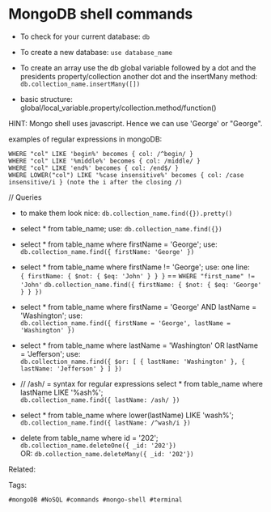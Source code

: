 # MongoDB shell commands

* To check for your current database: `db`
* To create a new database: `use database_name`

* To create an array use the db global variable followed by a dot and the presidents property/collection another dot and the insertMany method: `db.collection_name.insertMany([])`
* basic structure: global/local_variable.property/collection.method/function()


HINT: Mongo shell uses javascript. Hence we can use 'George' or "George".

examples of regular expressions in mongoDB:

```
WHERE "col" LIKE 'begin%' becomes { col: /^begin/ }
WHERE "col" LIKE '%middle%' becomes { col: /middle/ }
WHERE "col" LIKE 'end%' becomes { col: /end$/ }
WHERE LOWER("col") LIKE '%case insensitive%' becomes { col: /case insensitive/i } (note the i after the closing /)
```

// Queries
* to make them look nice: `db.collection_name.find({}).pretty()`
* select * from table_name; use: `db.collection_name.find({})`
* select * from table_name where firstName = 'George'; use:  
`db.collection_name.find({
  firstName: 'George'
})`

* select * from table_name where firstName != 'George'; use:
one line:  
`{ firstName: { $not: { $eq: 'John' } } }` == `WHERE "first_name" != 'John'`
`db.collection_name.find({
  firstName: {
    $not: { $eq: 'George' }
    }
})`

* select * from table_name where firstName = 'George' AND lastName = 'Washington'; use:  
`db.collection_name.find({
  firstName = 'George',
  lastName = 'Washington'
})`

* select * from table_name where lastName = 'Washington' OR lastName = 'Jefferson'; use:  
`db.collection_name.find({
  $or: [
      { lastName: 'Washington' },
      { lastName: 'Jefferson' }
  ]
})`

* // /ash/ = syntax for regular expressions
select * from table_name where lastName LIKE '%ash%';  
`db.collection_name.find({
  lastName: /ash/
})`

* select * from table_name where lower(lastName) LIKE 'wash%';  
`db.collection_name.find({
  lastName: /^wash/i
})`

* delete from table_name where id = '202';  
`db.collection_name.deleteOne({ _id: '202'})`  
OR: `db.collection_name.deleteMany({ _id: '202'})`

Related:



Tags:

    #mongoDB #NoSQL #commands #mongo-shell #terminal

